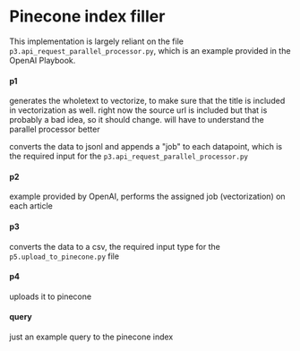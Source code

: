 # Pinecone index filler

This implementation is largely reliant on the file `p3.api_request_parallel_processor.py`, which is an example provided in the OpenAI Playbook.

#### p1
generates the wholetext to vectorize, to make sure that the title is included in vectorization as well. right now the source url is included but that is probably a bad idea, so it should change. will have to understand the parallel processor better

converts the data to jsonl and appends a "job" to each datapoint, which is the required input for the `p3.api_request_parallel_processor.py`

#### p2
example provided by OpenAI, performs the assigned job (vectorization) on each article

#### p3
converts the data to a csv, the required input type for the `p5.upload_to_pinecone.py` file

#### p4
uploads it to pinecone

#### query
just an example query to the pinecone index
